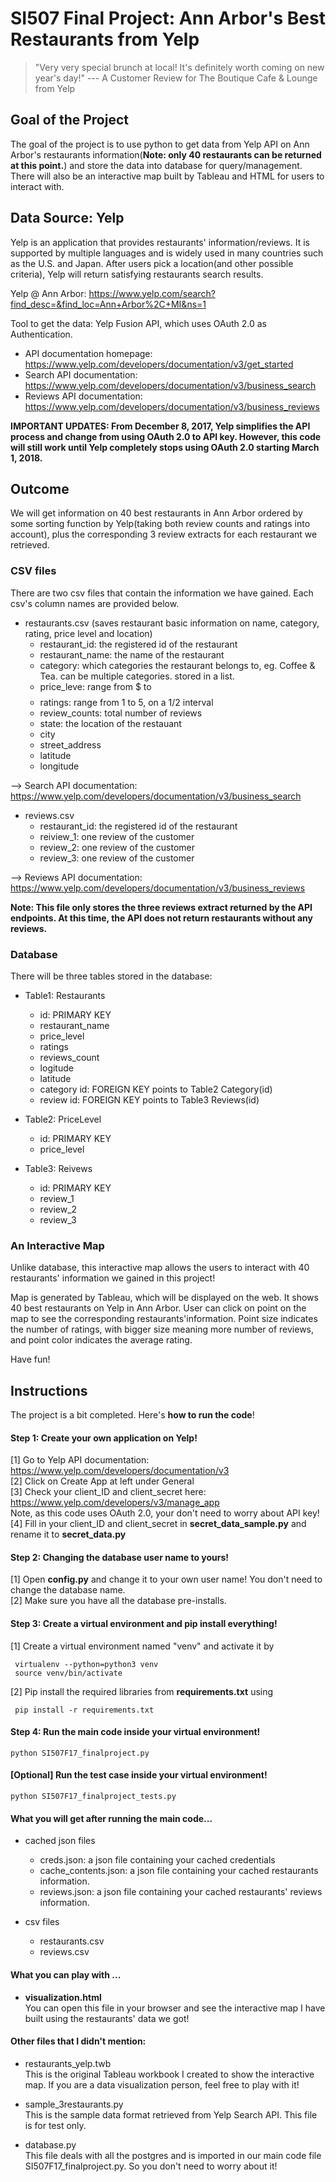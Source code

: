 # SI507 Final Project: Ann Arbor's Best Restaurants from Yelp


>  "Very very special brunch at local! It's definitely worth coming on new year's day!" 
                                                             --- A Customer Review for The Boutique Cafe & Lounge from Yelp


## Goal of the Project

The goal of the project is to use python to get data from Yelp API on Ann Arbor's restaurants information(**Note: only 40 restaurants can be returned at this point.**) and store the data into database for query/management. There will also be an interactive map built by Tableau and HTML for users to interact with. 

## Data Source: Yelp

Yelp is an application that provides restaurants' information/reviews. It is supported by multiple languages and is widely used in many countries such as the U.S. and Japan. After users pick a location(and other possible criteria), Yelp will return satisfying restaurants search results. 

Yelp @ Ann Arbor: https://www.yelp.com/search?find_desc=&find_loc=Ann+Arbor%2C+MI&ns=1

Tool to get the data: Yelp Fusion API, which uses OAuth 2.0 as Authentication.
  * API documentation homepage: https://www.yelp.com/developers/documentation/v3/get_started
  * Search API documentation: https://www.yelp.com/developers/documentation/v3/business_search
  * Reviews API documentation: https://www.yelp.com/developers/documentation/v3/business_reviews

**IMPORTANT UPDATES: From December 8, 2017, Yelp simplifies the API process and change from using OAuth 2.0 to API key. However, this code will still work until Yelp completely stops using OAuth 2.0 starting March 1, 2018.**

## Outcome

We will get information on 40 best restaurants in Ann Arbor ordered by some sorting function by Yelp(taking both review counts and ratings into account), plus the corresponding 3 review extracts for each restaurant we retrieved.

### CSV files

There are two csv files that contain the information we have gained. Each csv's column names are provided below.

* restaurants.csv (saves restaurant basic information on name, category, rating, price level and location)
  * restaurant_id: the registered id of the restaurant
  * restaurant_name: the name of the restaurant
  * category: which categories the restaurant belongs to, eg. Coffee & Tea. can be multiple categories. stored in a list.
  * price_leve: range from $ to $$$$
  * ratings: range from 1 to 5, on a 1/2 interval
  * review_counts: total number of reviews
  * state: the location of the restauant
  * city
  * street_address
  * latitude
  * longitude
  
--> Search API documentation: https://www.yelp.com/developers/documentation/v3/business_search


* reviews.csv
   * restaurant_id: the registered id of the restaurant
   * reiview_1: one review of the customer
   * review_2: one review of the customer
   * review_3: one review of the customer

--> Reviews API documentation: https://www.yelp.com/developers/documentation/v3/business_reviews


**Note: This file only stores the three reviews extract returned by the API endpoints. At this time, the API does not return restaurants without any reviews.** 


### Database

There will be three tables stored in the database:

* Table1: Restaurants
  * id: PRIMARY KEY
  * restaurant_name
  * price_level
  * ratings
  * reviews_count
  * logitude
  * latitude
  * category id: FOREIGN KEY points to Table2 Category(id)
  * review id:  FOREIGN KEY points to Table3 Reviews(id)
  
  
* Table2: PriceLevel
  * id: PRIMARY KEY
  * price_level
  
* Table3: Reivews
  * id: PRIMARY KEY
  * review_1
  * review_2
  * review_3
  
  
### An Interactive Map

Unlike database, this interactive map allows the users to interact with 40 restaurants' information we gained in this project! 

Map is generated by Tableau, which will be displayed on the web. It shows 40 best restaurants on Yelp in Ann Arbor. User can click on point on the map to see the corresponding restaurants'information. Point size indicates the number of ratings, with bigger size meaning more number of reviews, and point color indicates the average rating.

Have fun!


## Instructions
The project is a bit completed. Here's **how to run the code**!
#### Step 1: Create your own application on Yelp!
 [1] Go to Yelp API documentation: https://www.yelp.com/developers/documentation/v3 <br/>
 [2] Click on Create App at left under General <br/>
 [3] Check your client_ID and client_secret here: https://www.yelp.com/developers/v3/manage_app <br/>
     Note, as this code uses OAuth 2.0, your don't need to worry about API key! <br/>
 [4] Fill in your client_ID and client_secret in **secret_data_sample.py** and rename it to **secret_data.py**

#### Step 2: Changing the database user name to yours!
 [1] Open **config.py** and change it to your own user name! You don't need to change the database name.<br/>
 [2] Make sure you have all the database pre-installs.
 
#### Step 3: Create a virtual environment and pip install everything!
 [1] Create a virtual environment named "venv" and activate it by <br/>
```
 virtualenv --python=python3 venv
 source venv/bin/activate
```
 [2] Pip install the required libraries from **requirements.txt** using <br/>
```
 pip install -r requirements.txt
```
 #### Step 4: Run the main code inside your virtual environment!
 ```
 python SI507F17_finalproject.py
```

 #### [Optional] Run the test case inside your virtual environment!
 ```
 python SI507F17_finalproject_tests.py
```

 #### What you will get after running the main code...
 * cached json files
    * creds.json:  a json file containing your cached credentials
    * cache_contents.json: a json file containing your cached restaurants information. 
    * reviews.json: a json file containing your cached restaurants' reviews information.
  
 * csv files
    * restaurants.csv
    * reviews.csv
  
  
 #### What you can play with ...
 * **visualization.html**   <br/>
  You can open this file in your browser and see the interactive map I have built using the restaurants' data we got!
  
 #### Other files that I didn't mention:
 * restaurants_yelp.twb   <br/>
  This is the original Tableau workbook I created to show the interactive map. If you are a data visualization person, feel free to play with it!
  
 * sample_3restaurants.py   <br/>
 This is the sample data format retrieved from Yelp Search API. This file is for test only.
 
 * database.py   <br/>
 This file deals with all the postgres and is imported in our main code file SI507F17_finalproject.py. So you don't need to worry about it!







